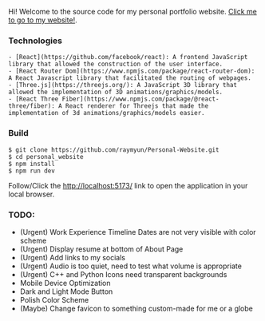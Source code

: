 Hi! Welcome to the source code for my personal portfolio website.
[Click me to go to my website!](https://yangraymond.com/).

### Technologies

```
- [React](https://github.com/facebook/react): A frontend JavaScript library that allowed the construction of the user interface.
- [React Router Dom](https://www.npmjs.com/package/react-router-dom): A React Javascript library that facilitated the routing of webpages.
- [Three.js](https://threejs.org/): A JavaScript 3D library that allowed the implementation of 3D animations/graphics/models.
- [React Three Fiber](https://www.npmjs.com/package/@react-three/fiber): A React renderer for Threejs that made the implementation of 3d animations/graphics/models easier.
```

### Build

```
$ git clone https://github.com/raymyun/Personal-Website.git
$ cd personal_website
$ npm install
$ npm run dev
```

Follow/Click the [http://localhost:5173/](http://localhost:5173/) link to open the application in your local browser.


### TODO:
- (Urgent) Work Experience Timeline Dates are not very visible with color scheme
- (Urgent) Display resume at bottom of About Page
- (Urgent) Add links to my socials
- (Urgent) Audio is too quiet, need to test what volume is appropriate
- (Urgent) C++ and Python Icons need transparent backgrounds
- Mobile Device Optimization
- Dark and Light Mode Button
- Polish Color Scheme
- (Maybe) Change favicon to something custom-made for me or a globe
